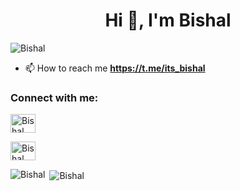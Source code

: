 <h1 align="center">Hi 👋, I'm Bishal</h1>
<p align="left"> <img src="https://komarev.com/ghpvc/?username=bishal&label=Profile%20views&color=0e75b6&style=flat" alt="Bishal" /> </p>

- 📫 How to reach me **https://t.me/its_bishal**

<h3 align="left">Connect with me:</h3>
<p align="left">
  
<a href="https://twitter.com/TheBishalDas" target="blank"><img align="center" src="https://raw.githubusercontent.com/rahuldkjain/github-profile-readme-generator/master/src/images/icons/Social/twitter.svg" alt="Bishal" height="30" width="40" /></a>
  
<a href="https://instagram.com/bishalll_das" target="blank"><img align="center" src="https://raw.githubusercontent.com/rahuldkjain/github-profile-readme-generator/master/src/images/icons/Social/instagram.svg" alt="Bishal" height="30" width="40" /></a> 
</p>

<p><img align="left" src="https://github-readme-stats.vercel.app/api/top-langs?username=BishalDas6969&show_icons=true&locale=en&layout=compact" alt="Bishal" /></p>

<p>&nbsp;<img align="center" src="https://github-readme-stats.vercel.app/api?username=BishalDas6969&show_icons=true&locale=en" alt="Bishal" /></p>
